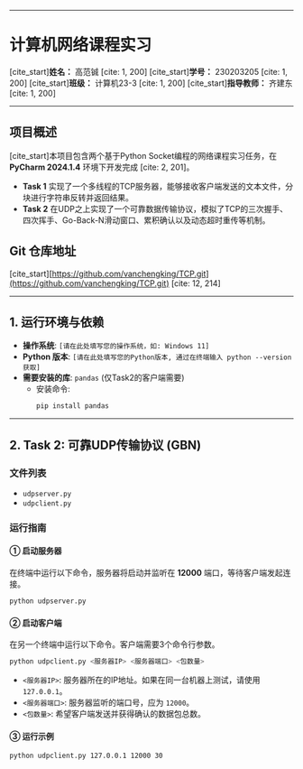 -----

# 计算机网络课程实习

[cite\_start]**姓名：** 高范铖 [cite: 1, 200]
[cite\_start]**学号：** 230203205 [cite: 1, 200]
[cite\_start]**班级：** 计算机23-3 [cite: 1, 200]
[cite\_start]**指导教师：** 齐建东 [cite: 1, 200]

-----

## 项目概述

[cite\_start]本项目包含两个基于Python Socket编程的网络课程实习任务，在 **PyCharm 2024.1.4** 环境下开发完成 [cite: 2, 201]。

  * **Task 1** 实现了一个多线程的TCP服务器，能够接收客户端发送的文本文件，分块进行字符串反转并返回结果。
  * **Task 2** 在UDP之上实现了一个可靠数据传输协议，模拟了TCP的三次握手、四次挥手、Go-Back-N滑动窗口、累积确认以及动态超时重传等机制。

## Git 仓库地址

[cite\_start][https://github.com/vanchengking/TCP.git](https://github.com/vanchengking/TCP.git) [cite: 12, 214]

-----

## 1\. 运行环境与依赖

  * **操作系统**: `[请在此处填写您的操作系统，如: Windows 11]`
  * **Python 版本**: `[请在此处填写您的Python版本, 通过在终端输入 python --version 获取]`
  * **需要安装的库**: `pandas` (仅Task2的客户端需要)
      * 安装命令:
        ```bash
        pip install pandas
        ```

-----
## 2\. Task 2: 可靠UDP传输协议 (GBN)

### 文件列表

  * `udpserver.py`
  * `udpclient.py`

### 运行指南

#### ① 启动服务器

在终端中运行以下命令，服务器将启动并监听在 **12000** 端口，等待客户端发起连接。

```bash
python udpserver.py
```

#### ② 启动客户端

在另一个终端中运行以下命令。客户端需要3个命令行参数。

```bash
python udpclient.py <服务器IP> <服务器端口> <包数量>
```

  * `<服务器IP>`: 服务器所在的IP地址。如果在同一台机器上测试，请使用 `127.0.0.1`。
  * `<服务器端口>`: 服务器监听的端口号，应为 `12000`。
  * `<包数量>`: 希望客户端发送并获得确认的数据包总数。

#### ③ 运行示例

```bash
python udpclient.py 127.0.0.1 12000 30
```